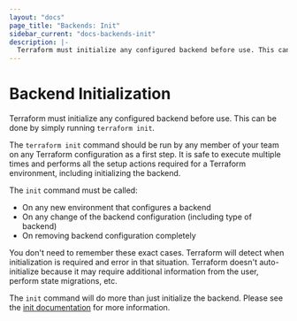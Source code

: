 ```yaml
---
layout: "docs"
page_title: "Backends: Init"
sidebar_current: "docs-backends-init"
description: |-
  Terraform must initialize any configured backend before use. This can be done by simply running `terraform init`.
---
```


# Backend Initialization

Terraform must initialize any configured backend before use. This can be
done by simply running `terraform init`.

The `terraform init` command should be run by any member of your team on
any Terraform configuration as a first step. It is safe to execute multiple
times and performs all the setup actions required for a Terraform environment,
including initializing the backend.

The `init` command must be called:

  * On any new environment that configures a backend
  * On any change of the backend configuration (including type of backend)
  * On removing backend configuration completely

You don't need to remember these exact cases. Terraform will detect when
initialization is required and error in that situation. Terraform doesn't
auto-initialize because it may require additional information from the user,
perform state migrations, etc.

The `init` command will do more than just initialize the backend. Please see
the [init documentation](docs/commands/init.html) for more information.
